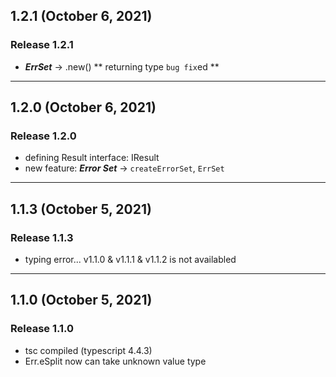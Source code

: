 ## 1.2.1 (October 6, 2021)

### Release 1.2.1

- **_ErrSet_** -> .new() ** returning type `bug fix`ed **

---

## 1.2.0 (October 6, 2021)

### Release 1.2.0

- defining Result interface: IResult
- new feature: **_Error Set_** -> `createErrorSet`, `ErrSet`

---

## 1.1.3 (October 5, 2021)

### Release 1.1.3

- typing error... v1.1.0 & v1.1.1 & v1.1.2 is not availabled

---

## 1.1.0 (October 5, 2021)

### Release 1.1.0

- tsc compiled (typescript 4.4.3)
- Err.eSplit now can take unknown value type

